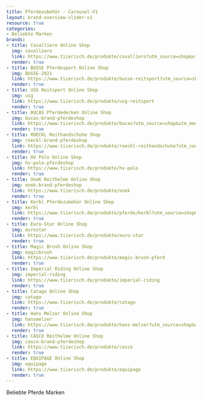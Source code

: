 ```yaml
---
title: Pferdezubehör - Carousel-V1
layout: brand-overview-slider-v1
resource: true
categories:
- Beliebte Marken
brands:
- title: Covalliero Online Shop
  img: covalliero
  link: https://www.tiierisch.de/produkte/covalliero?utm_source=shop&utm_medium=pferdeshop&utm_campaign=logos2020&utm_term=covalliero
  render: true
- title: BUSSE Pferdesport Online Shop
  img: BUSSE-2021
  link: https://www.tiierisch.de/produkte/busse-reitsport?utm_source=shop&utm_medium=pferdeshop&utm_campaign=logos2020&utm_term=busse
  render: true
- title: USG Reitsport Online Shop
  img: usg
  link: https://www.tiierisch.de/produkte/usg-reitsport
  render: true
- title: BUCAS Pferdedecken Online Shop
  img: bucas-brand-pferdeshop
  link: https://www.tiierisch.de/produkte/bucas?utm_source=shop&utm_medium=pferdeshop&utm_campaign=logos2020&utm_term=bucas
  render: true
- title: ROECKL Reithandschuhe Shop
  img: roeckl-brand-pferdeshop
  link: https://www.tiierisch.de/produkte/roeckl-reithandschuhe?utm_source=shop&utm_medium=pferdeshop&utm_campaign=logos2020&utm_term=roeckl
  render: true
- title: HV Polo Online Shop
  img: hv-polo-pferdeshop
  link: https://www.tiierisch.de/produkte/hv-polo
  render: true
- title: OneK Reithelme Online Shop
  img: onek-brand-pferdeshop
  link: https://www.tiierisch.de/produkte/onek
  render: true
- title: Kerbl Pferdezubehör Online Shop
  img: kerbl
  link: https://www.tiierisch.de/produkte/pferde/kerbl?utm_source=shop&utm_medium=pferdeshop&utm_campaign=logos2020&utm_term=kerbl
  render: true
- title: Euro-Star Online Shop
  img: eurostar
  link: https://www.tiierisch.de/produkte/euro-star
  render: true
- title: Magic Brush Online Shop
  img: magicbrush
  link: https://www.tiierisch.de/produkte/magic-brush-pferd
  render: true
- title: Imperial Riding Online Shop
  img: imperial-riding
  link: https://www.tiierisch.de/produkte/imperial-riding
  render: true
- title: Catago Online Shop
  img: catago
  link: https://www.tiierisch.de/produkte/catago
  render: true
- title: Hans Melzer Online Shop
  img: hansmelzer
  link: https://www.tiierisch.de/produkte/hans-melzer?utm_source=shop&utm_medium=pferdeshop&utm_campaign=logos2020&utm_term=melzer
  render: true
- title: CASCO Reithelme Online Shop
  img: casco-brand-pferdeshop
  link: https://www.tiierisch.de/produkte/casco
  render: true
- title: EQUIPAGE Online Shop
  img: equipage
  link: https://www.tiierisch.de/produkte/equipage
  render: true
---
```


Beliebte Pferde Marken
